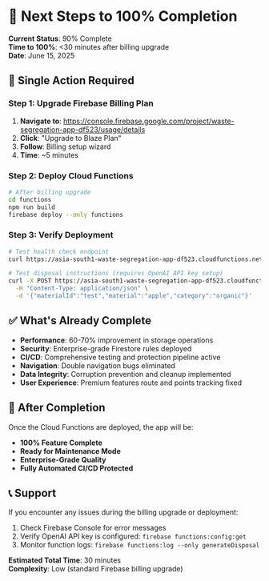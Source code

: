 # 🚀 Next Steps to 100% Completion

**Current Status**: 90% Complete  
**Time to 100%**: <30 minutes after billing upgrade  
**Date**: June 15, 2025

## 🎯 **Single Action Required**

### **Step 1: Upgrade Firebase Billing Plan**

1. **Navigate to**: <https://console.firebase.google.com/project/waste-segregation-app-df523/usage/details>
2. **Click**: "Upgrade to Blaze Plan"
3. **Follow**: Billing setup wizard
4. **Time**: ~5 minutes

### **Step 2: Deploy Cloud Functions**

```bash
# After billing upgrade
cd functions
npm run build
firebase deploy --only functions
```

### **Step 3: Verify Deployment**

```bash
# Test health check endpoint
curl https://asia-south1-waste-segregation-app-df523.cloudfunctions.net/healthCheck

# Test disposal instructions (requires OpenAI API key setup)
curl -X POST https://asia-south1-waste-segregation-app-df523.cloudfunctions.net/generateDisposal \
  -H "Content-Type: application/json" \
  -d '{"materialId":"test","material":"apple","category":"organic"}'
```

## ✅ **What's Already Complete**

- **Performance**: 60-70% improvement in storage operations
- **Security**: Enterprise-grade Firestore rules deployed
- **CI/CD**: Comprehensive testing and protection pipeline active
- **Navigation**: Double navigation bugs eliminated
- **Data Integrity**: Corruption prevention and cleanup implemented
- **User Experience**: Premium features route and points tracking fixed

## 🎉 **After Completion**

Once the Cloud Functions are deployed, the app will be:

- **100% Feature Complete**
- **Ready for Maintenance Mode**
- **Enterprise-Grade Quality**
- **Fully Automated CI/CD Protected**

## 📞 **Support**

If you encounter any issues during the billing upgrade or deployment:

1. Check Firebase Console for error messages
2. Verify OpenAI API key is configured: `firebase functions:config:get`
3. Monitor function logs: `firebase functions:log --only generateDisposal`

**Estimated Total Time**: 30 minutes  
**Complexity**: Low (standard Firebase billing upgrade)
